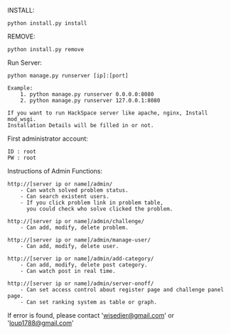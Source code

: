 INSTALL:

    python install.py install

REMOVE:

    python install.py remove

Run Server:

    python manage.py runserver [ip]:[port]

    Example:
        1. python manage.py runserver 0.0.0.0:8080
        2. python manage.py runserver 127.0.0.1:8080

    If you want to run HackSpace server like apache, nginx, Install mod_wsgi.
    Installation Details will be filled in or not.

First administrator account:

    ID : root
    PW : root

Instructions of Admin Functions:

    http://[server ip or name]/admin/
        - Can watch solved problem status.
        - Can search existent users.
        - If you click problem link in problem table,
          you could check who solve clicked the problem.

    http://[server ip or name]/admin/challenge/
        - Can add, modify, delete problem.

    http://[server ip or name]/admin/manage-user/
        - Can add, modify, delete user.

    http://[server ip or name]/admin/add-category/
        - Can add, modify, delete post category.
        - Can watch post in real time.
    
    http://[server ip or name]/admin/server-onoff/
        - Can set access control about register page and challenge panel page.
        - Can set ranking system as table or graph.
    
If error is found, please contact 'wisedier@gmail.com' or 'loup1788@gmail.com'
